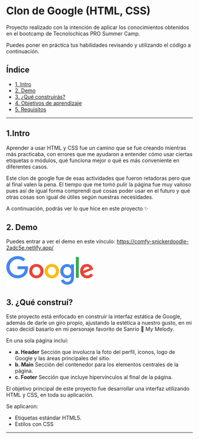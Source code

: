 # Clon de Google (HTML, CSS)
Proyecto realizado con la intención de aplicar los conocimientos obtenidos en el bootcamp de Tecnolochicas PRO Summer Camp.

Puedes poner en práctica tus habilidades revisando y utilizando el código a continuación.

## Índice

* [1. Intro](https://github.com/alisoncastg/clon-de-google/tree/main#1intro)
* [2. Demo](https://github.com/alisoncastg/clon-de-google/tree/main#2-demo)
* [3. ¿Qué construirás?](https://github.com/alisoncastg/clon-de-google/tree/main#3-qu%C3%A9-construir%C3%A1s)
* [4. Objetivos de aprendizaje](https://github.com/alisoncastg/clon-de-google/tree/main#4-objetivos-de-aprendizaje)
* [5. Requisitos](https://github.com/alisoncastg/clon-de-google/tree/main#5-requisitos)

****

## 1.Intro

Aprender a usar HTML y CSS fue un camino que se fue creando mientras más practicaba, con errores que me ayudaron a entender cómo usar ciertas etiquetas o módulos, qué funciona mejor o qué es más conveniente en diferentes casos.

Este clon de google fue de esas actividades que fueron retadoras pero que al final valen la pena. El tiempo que me tomó pulir la página fue muy valioso pues así de igual forma comprendí qué cosas poder usar en el futuro y qué otras cosas son igual de útiles según nuestras necesidades.

A continuación, podrás ver lo que hice en este proyecto ✨

## 2. Demo
Puedes entrar a ver el demo en este vínculo: https://comfy-snickerdoodle-2adc5e.netlify.app/

<img height="80" src="images/logo.png">

## 3. ¿Qué construí?

Este proyecto está enfocado en construir la interfaz estática de Google, además de darle un giro propio, ajustando la estética a nuestro gusto, en mi caso decidí basarlo en mi personaje favorito de Sanrio 💌 My Melody.

En una sola página incluí:
  - **a. Header**
    Sección que involucra la foto del perfil, iconos, logo de Google y las áreas principales del sitio.
  - **b. Main**
    Sección del contenedor para los elementos centrales de la página. 
  - **c. Footer**
    Sección que incluye hipervínculos al final de la página.

El objetivo principal de este proyecto fue desarrollar una interfaz utilizando HTML y CSS, en toda su aplicación.

Se aplicaron:

- Etiquetas estándar HTML5.
- Estilos con CSS

****
